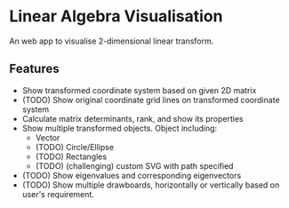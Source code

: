 # Linear Algebra Visualisation

An web app to visualise 2-dimensional linear transform.

## Features

* Show transformed coordinate system based on given 2D matrix
* (TODO) Show original coordinate grid lines on transformed coordinate system
* Calculate matrix determinants, rank, and show its properties
* Show multiple transformed objects. Object including:
    * Vector
    * (TODO) Circle/Ellipse
    * (TODO) Rectangles
    * (TODO) (challenging) custom SVG with path specified
* (TODO) Show eigenvalues and corresponding eigenvectors
* (TODO) Show multiple drawboards, horizontally or vertically based on user's requirement.
